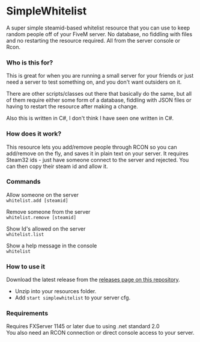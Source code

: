 # SimpleWhitelist
A super simple steamid-based whitelist resource that you can use to keep random people off of your FiveM server. No database, no fiddling with files and no restarting the resource required. All from the server console or Rcon.

### Who is this for?
This is great for when you are running a small server for your friends or just need a server to test something on, and you don't want outsiders on it. 

There are other scripts/classes out there that basically do the same, but all of them require either some form of a database, fiddling with JSON files or having to restart the resource after making a change.

Also this is written in C#, I don't think I have seen one written in C#.

### How does it work?
This resource lets you add/remove people through RCON so you can add/remove on the fly, and saves it in plain text on your server. It requires Steam32 ids - just have someone connect to the server and rejected. You can then copy their steam id and allow it.

### Commands

Allow someone on the server\
`whitelist.add [steamid]` 

Remove someone from the server\
`whitelist.remove [steamid]` 

Show Id's allowed on the server\
`whitelist.list`

Show a help message in the console\
`whitelist`

### How to use it
Download the latest release from the [releases page on this repository](https://github.com/dustinslane/SimpleWhitelist/releases/latest).

 - Unzip into your resources folder.
 - Add `start simplewhitelist` to your server cfg.

### Requirements
Requires FXServer 1145 or later due to using .net standard 2.0\
You also need an RCON connection or direct console access to your server.
